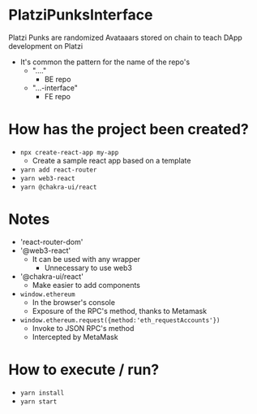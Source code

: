 # PlatziPunksInterface

Platzi Punks are randomized Avataaars stored on chain to teach DApp development on Platzi
* It's common the pattern for the name of the repo's
  * "...."
    * BE repo
  * "...-interface"
    * FE repo


# How has the project been created?
* `npx create-react-app my-app`
  * Create a sample react app based on a template
* `yarn add react-router`
* `yarn web3-react`
* `yarn @chakra-ui/react`

# Notes
* 'react-router-dom'
* '@web3-react'
  * It can be used with any wrapper
    * Unnecessary to use web3
* '@chakra-ui/react'
  * Make easier to add components
* `window.ethereum`
  * In the browser's console
  * Exposure of the RPC's method, thanks to Metamask
* `window.ethereum.request({method:'eth_requestAccounts'})`
  * Invoke to JSON RPC's method
  * Intercepted by MetaMask

# How to execute / run?
* `yarn install`
* `yarn start`